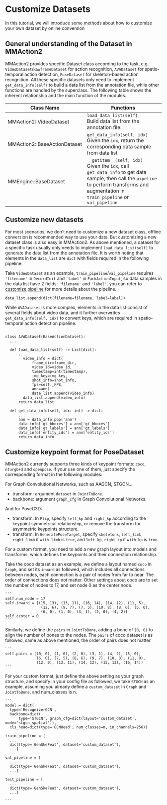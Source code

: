 # Customize Datasets

In this tutorial, we will introduce some methods about how to customize your own dataset by online conversion

## General understanding of the Dataset in MMAction2

MMAction2 provides specific Dataset class according to the task, e.g. `VideoDataset`/`RawframeDataset` for action recognition, `AVADataset` for spatio-temporal action detection, `PoseDataset` for skeleton-based action recognition. All these specific datasets only need to implement `get_data_info(self)` to build a data list from the annotation file, while other functions are handled by the superclass. The following table shows the inherent relationship and the main function of the modules.

| Class Name                   | Functions                                                                                                                                                                    |
| ---------------------------- | ---------------------------------------------------------------------------------------------------------------------------------------------------------------------------- |
| MMAction2::VideoDataset      | `load_data_list(self)` <br> Build data list from the annotation file.                                                                                                        |
| MMAction2::BaseActionDataset | `get_data_info(self, idx)` <br> Given the `idx`, return the corresponding data sample from data list                                                                         |
| MMEngine::BaseDataset        | `__getitem__(self, idx)` <br> Given the `idx`, call `get_data_info` to get data sample, then call the `pipeline` to perform transforms and augmentation in `train_pipeline` or `val_pipeline` |

## Customize new datasets

For most scenarios, we don't need to customize a new dataset class, offline conversion is recommended way to use your data. But customizing a new dataset class is also easy in MMAction2. As above mentioned, a dataset for a specific task usually only needs to implement `load_data_list(self)` to generate the data list from the annotation file. It is worth noting that elements in the `data_list` are `dict` with fields required in the following pipeline.

Take `VideoDataset` as an example, `train_pipeline`/`val_pipeline` requires `'filename'` in `DecordInit` and `'label'` in `PackActionInput`, so data samples in the data list have 2 fields: `'filename'` and `'label'`.
you can refer to [customize pipeline](customize_pipeline.md) for more details about the pipeline.

```
data_list.append(dict(filename=filename, label=label))
```

While `AVADataset` is more complex, elements in the data list consist of several fields about video data, and it further overwrites `get_data_info(self, idx)` to convert keys, which are required in spatio-temporal action detection pipeline.

```

class AVADataset(BaseActionDataset):
  ...

  def load_data_list(self) -> List[dict]:
      ...
        video_info = dict(
            frame_dir=frame_dir,
            video_id=video_id,
            timestamp=int(timestamp),
            img_key=img_key,
            shot_info=shot_info,
            fps=self._FPS,
            ann=ann)
            data_list.append(video_info)
        data_list.append(video_info)
      return data_list

  def get_data_info(self, idx: int) -> dict:
      ...
      ann = data_info.pop('ann')
      data_info['gt_bboxes'] = ann['gt_bboxes']
      data_info['gt_labels'] = ann['gt_labels']
      data_info['entity_ids'] = ann['entity_ids']
      return data_info
```

## Customize keypoint format for PoseDataset

MMAction2 currently supports three kinds of keypoint formats: `coco`, `nturgb+d` and `openpose`. If your use one of them, just specify the corresponding format in the following modules:

For Graph Convolutional Networks, such as AAGCN, STGCN...

- transform: argument `dataset` in `JointToBone`.
- backbone: argument `graph_cfg` in Graph Convolutional Networks.

And for PoseC3D:

- transform: In `Flip`, specify `left_kp` and `right_kp` according to the keypoint symmetrical relationship, or remove the transform for asymmetric keypoints structure.
- transform: In `GeneratePoseTarget`, specify `skeletons`, `left_limb`, `right_limb` if `with_limb` is `true`, and `left_kp`, `right_kp` if `with_kp` is `true`.

For a custom format, you need to add a new graph layout into models and transforms, which defines the keypoints and their connection relationship.

Take the coco dataset as an example, we define a layout named `coco` in `Graph`, and set its `inward` as followed, which includes all connections between nodes, each connection is a pair of nodes from far to near. The order of connections does not matter. Other settings about coco are to set the number of nodes to 17, and set node 0 as the center node.

````
```
self.num_node = 17
self.inward = [(15, 13), (13, 11), (16, 14), (14, 12), (11, 5),
                (12, 6), (9, 7), (7, 5), (10, 8), (8, 6), (5, 0),
                (6, 0), (1, 0), (3, 1), (2, 0), (4, 2)]
self.center = 0
```
````

Similarly, we define the `pairs` in `JointToBone`, adding a bone of `(0, 0)` to align the number of bones to the nodes. The `pairs` of coco dataset is as followed, same as above mentioned, the order of pairs does not matter.

````
```
self.pairs = ((0, 0), (1, 0), (2, 0), (3, 1), (4, 2), (5, 0),
              (6, 0), (7, 5), (8, 6), (9, 7), (10, 8), (11, 0),
              (12, 0), (13, 11), (14, 12), (15, 13), (16, 14))
```
````

For your custom format, just define the above setting as your graph structure, and specify in your config file as followed, we take `STGCN` as an example, assuming you already define a `custom_dataset` in `Graph` and `JointToBone`, and num_classes is n.

````
```
model = dict(
  type='RecognizerGCN',
  backbone=dict(
      type='STGCN', graph_cfg=dict(layout='custom_dataset', mode='stgcn_spatial')),
  cls_head=dict(type='GCNHead', num_classes=n, in_channels=256))

train_pipeline = [
  ...
  dict(type='GenSkeFeat', dataset='custom_dataset'),
  ...]

val_pipeline = [
  ...
  dict(type='GenSkeFeat', dataset='custom_dataset'),
  ...]

test_pipeline = [
  ...
  dict(type='GenSkeFeat', dataset='custom_dataset'),
  ...]

```
````
